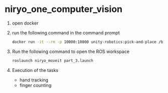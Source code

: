 # niryo_one_computer_vision


1. open docker
2. run the following command in the command prompt

    ```bash
    docker run -it --rm -p 10000:10000 unity-robotics:pick-and-place /bin/bash
    ```
3. Run the following command to open the ROS workspace
    ```bash
    roslaunch niryo_moveit part_3.launch
    ```
4. Execution of the tasks
    - hand tracking
    - finger counting
